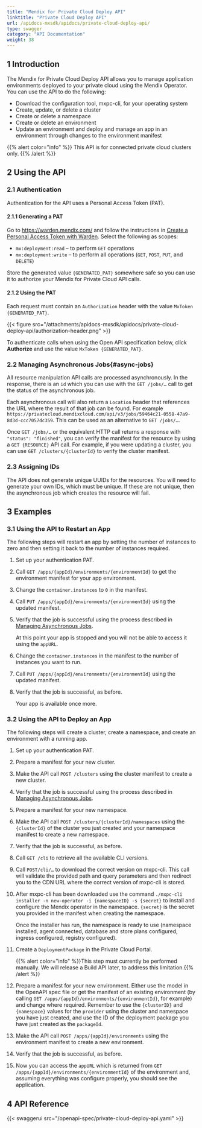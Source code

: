 ```yaml
---
title: "Mendix for Private Cloud Deploy API"
linktitle: "Private Cloud Deploy API"
url: /apidocs-mxsdk/apidocs/private-cloud-deploy-api/
type: swagger
category: "API Documentation"
weight: 38
---
```


## 1 Introduction

The Mendix for Private Cloud Deploy API allows you to manage application environments deployed to your private cloud using the Mendix Operator. You can use the API to do the following:

* Download the configuration tool, mxpc-cli, for your operating system
* Create, update, or delete a cluster
* Create or delete a namespace
* Create or delete an environment
* Update an environment and deploy and manage an app in an environment through changes to the environment manifest

{{% alert color="info" %}}
This API is for connected private cloud clusters only.
{{% /alert %}}

## 2 Using the API

### 2.1 Authentication

Authentication for the API uses a Personal Access Token (PAT).

#### 2.1.1 Generating a PAT

Go to https://warden.mendix.com/ and follow the instructions in [Create a Personal Access Token with Warden](/developerportal/community-tools/warden/). Select the following as scopes:

* `mx:deployment:read` – to perform `GET` operations
* `mx:deployment:write` – to perform all operations (`GET`, `POST`, `PUT`, and `DELETE`)
 
Store the generated value `{GENERATED_PAT}` somewhere safe so you can use it to authorize your Mendix for Private Cloud API calls.

#### 2.1.2 Using the PAT

Each request must contain an `Authorization` header with the value `MxToken {GENERATED_PAT}`.

{{< figure src="/attachments/apidocs-mxsdk/apidocs/private-cloud-deploy-api/authorization-header.png" >}}

To authenticate calls when using the Open API specification below, click **Authorize** and use the value `MxToken {GENERATED_PAT}`.

### 2.2 Managing Asynchronous Jobs{#async-jobs}

All resource manipulation API calls are processed asynchronously. In the response, there is an `id` which you can use with the `GET /jobs/…` call to get the status of the asynchronous job.

Each asynchronous call will also return a `Location` header that references the URL where the result of that job can be found. For example `https://privatecloud.mendixcloud.com/api/v3/jobs/59464c21-0558-47a9-8d3d-ccc7057dc359`. This can be used as an alternative to `GET /jobs/…`.

Once `GET /jobs/…` or the equivalent HTTP call returns a response with `"status": "finished"`, you can verify the manifest for the resource by using a `GET {RESOURCE}` API call. For example, if you were updating a cluster, you can use `GET /clusters/{clusterId}` to verify the cluster manifest.

### 2.3 Assigning IDs

The API does not generate unique UUIDs for the resources. You will need to generate your own IDs, which must be unique. If these are not unique, then the asynchronous job which creates the resource will fail.

## 3 Examples

### 3.1 Using the API to Restart an App

The following steps will restart an app by setting the number of instances to zero and then setting it back to the number of instances required.

1. Set up your authentication PAT.
1. Call `GET /apps/{appId}/environments/{environmentId}` to get the environment manifest for your app environment.
1. Change the `container.instances` to `0` in the manifest.
1. Call `PUT /apps/{appId}/environments/{environmentId}` using the updated manifest.
1. Verify that the job is successful using the process described in [Managing Asynchronous Jobs](#async-jobs).

    At this point your app is stopped and you will not be able to access it using the `appURL`.
1. Change the `container.instances` in the manifest to the number of instances you want to run.
1. Call `PUT /apps/{appId}/environments/{environmentId}` using the updated manifest.
1. Verify that the job is successful, as before.

    Your app is available once more.

### 3.2 Using the API to Deploy an App

The following steps will create a cluster, create a namespace, and create an environment with a running app.

1. Set up your authentication PAT.
1. Prepare a manifest for your new cluster.
1. Make the API call `POST /clusters` using the cluster manifest to create a new cluster. 
1. Verify that the job is successful using the process described in [Managing Asynchronous Jobs](#async-jobs).
1. Prepare a manifest for your new namespace. 
1. Make the API call `POST /clusters/{clusterId}/namespaces` using the `{clusterId}` of the cluster you just created and your namespace manifest to create a new namespace. 
1. Verify that the job is successful, as before.
1. Call `GET /cli` to retrieve all the available CLI versions.
1. Call `POST/cli/…` to download the correct version on mxpc-cli. This call will validate the provided path and query parameters and then redirect you to the CDN URL where the correct version of mxpc-cli is stored.
1. After mxpc-cli has been downloaded use the command `./mxpc-cli installer -n new-operator -i {namespaceID} -s {secret}` to install and configure the Mendix operator in the namespace. `{secret}` is the secret you provided in the manifest when creating the namespace.

    Once the installer has run, the namespace is ready to use (namespace installed, agent connected, database and store plans configured, ingress configured, registry configured).
1. Create a `DeploymentPackage` in the Private Cloud Portal.

    {{% alert color="info" %}}This step must currently be performed manually. We will release a Build API later, to address this limitation.{{% /alert %}}
1. Prepare a manifest for your new environment. Either use the model in the OpenAPI spec file or get the manifest of an existing environment (by calling `GET /apps/{appId}/environments/{environmentId}`, for example) and change where required. Remember to use the `{clusterID}` and `{namespace}` values for the `provider` using the cluster and namespace you have just created, and use the ID of the deployment package you have just created as the `packageId`.
1. Make the API call `POST /apps/{appId}/environments` using the environment manifest to create a new environment. 
1. Verify that the job is successful, as before.
1. Now you can access the `appURL` which is returned from `GET /apps/{appId}/environments/{environmentId}` of the environment and, assuming everything was configure properly, you should see the application.

## 4 API Reference

{{< swaggerui src="/openapi-spec/private-cloud-deploy-api.yaml"  >}}
